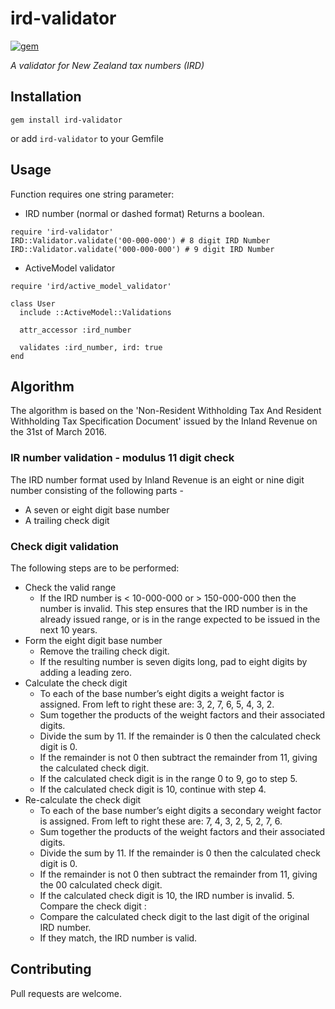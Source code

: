 # ird-validator

[![gem](https://img.shields.io/gem/v/ird-validator.svg)](https://rubygems.org/gems/ird-validator)

_A validator for New Zealand tax numbers (IRD)_

## Installation

```
gem install ird-validator
```
or add `ird-validator` to your Gemfile

## Usage

Function requires one string parameter:
* IRD number (normal or dashed format)
Returns a boolean.

```
require 'ird-validator'
IRD::Validator.validate('00-000-000') # 8 digit IRD Number
IRD::Validator.validate('000-000-000') # 9 digit IRD Number
```

* ActiveModel validator

```
require 'ird/active_model_validator'

class User
  include ::ActiveModel::Validations

  attr_accessor :ird_number

  validates :ird_number, ird: true
end
```

## Algorithm

The algorithm is based on the 'Non-Resident Withholding Tax And Resident Withholding Tax Specification Document' issued by the Inland Revenue on the 31st of March 2016.

### IR number validation - modulus 11 digit check

The IRD number format used by Inland Revenue is an eight or nine digit number consisting of the following parts -

* A seven or eight digit base number
* A trailing check digit

### Check digit validation

The following steps are to be performed:

* Check the valid range
    * If the IRD number is < 10-000-000 or > 150-000-000 then the number is invalid. This step ensures that the IRD number is in the already issued range, or is in the range expected to be issued in the next 10 years.
* Form the eight digit base number
    * Remove the trailing check digit.
    * If the resulting number is seven digits long, pad to eight digits by adding a leading zero.
* Calculate the check digit
    * To each of the base number’s eight digits a weight factor is assigned. From left to right these are: 3, 2, 7, 6, 5, 4, 3, 2.
    * Sum together the products of the weight factors and their associated digits.
    * Divide the sum by 11. If the remainder is 0 then the calculated check digit is 0.
    * If the remainder is not 0 then subtract the remainder from 11, giving the calculated check digit.
    * If the calculated check digit is in the range 0 to 9, go to step 5.
    * If the calculated check digit is 10, continue with step 4.
* Re-calculate the check digit
    * To each of the base number’s eight digits a secondary weight factor is assigned. From left to right these are: 7, 4, 3, 2, 5, 2, 7, 6.
    * Sum together the products of the weight factors and their associated digits.
    * Divide the sum by 11. If the remainder is 0 then the calculated check digit is 0.
    * If the remainder is not 0 then subtract the remainder from 11, giving the 00 calculated check digit.
    * If the calculated check digit is 10, the IRD number is invalid. 5. Compare the check digit :
    * Compare the calculated check digit to the last digit of the original IRD number.
    * If they match, the IRD number is valid.

## Contributing

Pull requests are welcome.
